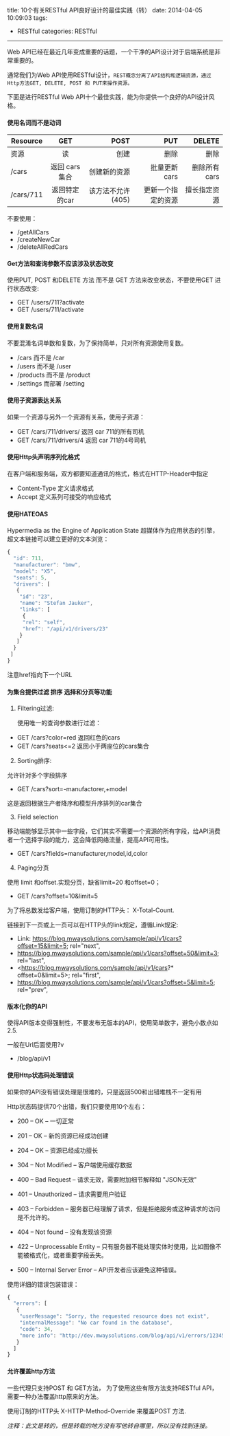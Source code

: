 title: 10个有关RESTful API良好设计的最佳实践（转）
date: 2014-04-05 10:09:03
tags:
- RESTful
categories: RESTful

---

Web API已经在最近几年变成重要的话题，一个干净的API设计对于后端系统是非常重要的。

通常我们为Web API使用RESTful设计，`REST概念分离了API结构和逻辑资源，通过Http方法GET, DELETE, POST 和 PUT来操作资源。`

下面是进行RESTful Web API十个最佳实践，能为你提供一个良好的API设计风格。
<!-- more -->
 
#### 使用名词而不是动词

| Resource | GET  | POST  | PUT | DELETE |
| ------ |:------:| -----:| -----:| -----:|
| 资源      | 读  | 创建  | 删除 | 删除 |
| /cars      | 返回 cars集合  | 创建新的资源  | 批量更新cars | 删除所有cars |
| /cars/711      | 返回特定的car  | 该方法不允许(405)  | 更新一个指定的资源 | 擅长指定资源 |

不要使用：

* /getAllCars
* /createNewCar
* /deleteAllRedCars

 

#### Get方法和查询参数不应该涉及状态改变

使用PUT, POST 和DELETE 方法 而不是 GET 方法来改变状态，不要使用GET 进行状态改变:

* GET /users/711?activate 
* GET /users/711/activate


#### 使用复数名词

不要混淆名词单数和复数，为了保持简单，只对所有资源使用复数。

* /cars 而不是 /car
* /users 而不是 /user
* /products 而不是 /product
* /settings 而部署 /setting

 

#### 使用子资源表达关系

如果一个资源与另外一个资源有关系，使用子资源：

* GET /cars/711/drivers/ 返回 car 711的所有司机
* GET /cars/711/drivers/4 返回 car 711的4号司机

#### 使用Http头声明序列化格式

在客户端和服务端，双方都要知道通讯的格式，格式在HTTP-Header中指定

* Content-Type 定义请求格式
* Accept 定义系列可接受的响应格式

#### 使用HATEOAS

Hypermedia as the Engine of Application State 超媒体作为应用状态的引擎，超文本链接可以建立更好的文本浏览：

```javascript
{
  "id": 711,
  "manufacturer": "bmw",
  "model": "X5",
  "seats": 5,
  "drivers": [
   {
    "id": "23",
    "name": "Stefan Jauker",
    "links": [
     {
     "rel": "self",
     "href": "/api/v1/drivers/23"
    }
   ]
  }
 ]
}
```

注意href指向下一个URL

#### 为集合提供过滤 排序 选择和分页等功能

1. Filtering过滤:

   使用唯一的查询参数进行过滤：

  * GET /cars?color=red 返回红色的cars
  * GET /cars?seats<=2 返回小于两座位的cars集合

2. Sorting排序:
 
  允许针对多个字段排序

 * GET /cars?sort=-manufactorer,+model

  这是返回根据生产者降序和模型升序排列的car集合

3. Field selection

  移动端能够显示其中一些字段，它们其实不需要一个资源的所有字段，给API消费者一个选择字段的能力，这会降低网络流量，提高API可用性。

 * GET /cars?fields=manufacturer,model,id,color

4. Paging分页

  使用 limit 和offset.实现分页，缺省limit=20 和offset=0；

  * GET /cars?offset=10&limit=5

  为了将总数发给客户端，使用订制的HTTP头： X-Total-Count.

  链接到下一页或上一页可以在HTTP头的link规定，遵循Link规定:

  * Link: <https://blog.mwaysolutions.com/sample/api/v1/cars?offset=15&limit=5>; rel="next",
  * <https://blog.mwaysolutions.com/sample/api/v1/cars?offset=50&limit=3>; rel="last",
  * <https://blog.mwaysolutions.com/sample/api/v1/cars?* offset=0&limit=5>; rel="first",
  * <https://blog.mwaysolutions.com/sample/api/v1/cars?offset=5&limit=5>; rel="prev",

 

#### 版本化你的API

使得API版本变得强制性，不要发布无版本的API，使用简单数字，避免小数点如2.5.

一般在Url后面使用?v

* /blog/api/v1

 

#### 使用Http状态码处理错误

如果你的API没有错误处理是很难的，只是返回500和出错堆栈不一定有用

Http状态码提供70个出错，我们只要使用10个左右：

* 200 – OK – 一切正常
* 201 – OK – 新的资源已经成功创建
* 204 – OK – 资源已经成功擅长

* 304 – Not Modified – 客户端使用缓存数据

* 400 – Bad Request – 请求无效，需要附加细节解释如 "JSON无效"
* 401 – Unauthorized – 请求需要用户验证
* 403 – Forbidden – 服务器已经理解了请求，但是拒绝服务或这种请求的访问是不允许的。
* 404 – Not found – 没有发现该资源
* 422 – Unprocessable Entity – 只有服务器不能处理实体时使用，比如图像不能被格式化，或者重要字段丢失。

* 500 – Internal Server Error – API开发者应该避免这种错误。

使用详细的错误包装错误：

```javascript
{
  "errors": [
   {
    "userMessage": "Sorry, the requested resource does not exist",
    "internalMessage": "No car found in the database",
    "code": 34,
    "more info": "http://dev.mwaysolutions.com/blog/api/v1/errors/12345"
   }
  ]
}
```
#### 允许覆盖http方法

一些代理只支持POST 和 GET方法， 为了使用这些有限方法支持RESTful API，需要一种办法覆盖http原来的方法。

使用订制的HTTP头 X-HTTP-Method-Override 来覆盖POST 方法.

*注释：此文是转的，但是转载的地方没有写他转自哪里，所以没有找到连接。*